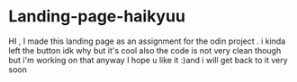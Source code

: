 # Landing-page-haikyuu
HI , I made this landing page as an assignment for the odin project . i kinda left the button idk why but it's cool also the code is not very clean though but i'm working on that anyway I hope u like it :)and i will get back to it very soon 

